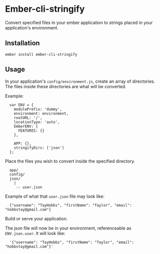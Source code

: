 # Ember-cli-stringify

Convert specified files in your ember application to strings placed in your application's environment.

## Installation

`ember install ember-cli-stringify`


## Usage

In your application's `config/environment.js`, create an array of directories. The files inside these directories are what will be converted.

Example:
```
  var ENV = {
    modulePrefix: 'dummy',
    environment: environment,
    rootURL: '/',
    locationType: 'auto',
    EmberENV: {
      FEATURES: {}
    },

    APP: {},
    stringifyDirs: ['json']
  };
```

Place the files you wish to convert inside the specified directory.
```
  app/
  config/
  json/
    |
     -- user.json
```

Example of what that `user.json` file may look like:
```
  {"username": "TayHobbs", "firstName": "Taylor", "email": "hobbstay@gmail.com"}
```

Build or serve your application.

The json file will now be in your environment, referenceable as `ENV.json.user`. It will look like:
```
  '{"username": "TayHobbs", "firstName": "Taylor", "email": "hobbstay@gmail.com"}'
```
